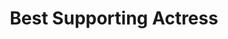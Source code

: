 ---
title: "Best Supporting Actress"
edition: 2008
winner: Cate Blanchett
kind: "actor"
film: benjamin-button.md
image: https://m.media-amazon.com/images/M/MV5BMTUzMjk0NDcwN15BMl5BanBnXkFtZTcwNzM1OTUxMg@@._V1_FMjpg_UX725_.jpg
type: award
weight: 7
---
